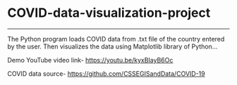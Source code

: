 # COVID-data-visualization-project

------------------------------------------------------------------------------

The Python program loads COVID data from .txt file of the country entered by the user. Then visualizes the data using Matplotlib library of Python... 

  Demo YouTube video link-    https://youtu.be/kyxBIayB6Oc

  COVID data source-          https://github.com/CSSEGISandData/COVID-19
